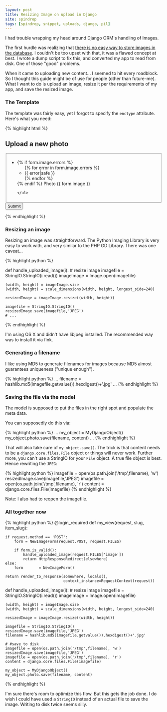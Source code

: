 ```yaml
---
layout: post
title: Resizing Image on upload in Django
site: spindrop
tags: [spindrop, snippet, uploads, django, pil]
---
```

I had trouble wrapping my head around Django ORM's handling of Images.

The first hurdle was realizing that
[there is no easy way to store images in the database](/2009/02/18/database-versus-files-for-images/).  I couldn't be too upset with that, it was a flawed concept at best.  I wrote a dump script to fix this, and converted my app to read from disk.  One of those "good" problems.

When it came to uploading new content... I seemed to hit every roadblock.  So I
thought this guide might be of use for people (other than future-me).  What I
want to do is upload an image, resize it per the requirements of my app, and
save the resized image.

<!--more-->
### The Template

The template was fairly easy, yet I forgot to specify the `enctype` attribute.
Here's what you need:

{% highlight html %}
<h2>Upload a new photo</h2>

<form action="" method="POST" class="cmxform" enctype="multipart/form-data">
  <fieldset>
    <ul>
      <li>
        {% if form.image.errors %}
        <ul class="errorlist">
        {% for error in form.image.errors %}
            <li>{{ error|safe }}</li>
        {% endfor %}
        </ul>
        {% endif %}
        <label for="id_image">Photo</label>
        {{ form.image }}
      </li>

    </ul>
  </fieldset>
  <input type="submit" value="Submit" class="submit"/>
</form>

{% endhighlight %}

### Resizing an image

Resizing an image was straightforward.  The Python Imaging Library is very easy
to work with, and very similar to the PHP GD Library.  There was one caveat...

{% highlight python %}

def handle_uploaded_image(i):
    # resize image
    imagefile  = StringIO.StringIO(i.read())
    imageImage = Image.open(imagefile)

    (width, height) = imageImage.size
    (width, height) = scale_dimensions(width, height, longest_side=240)

    resizedImage = imageImage.resize((width, height))

    imagefile = StringIO.StringIO()
    resizedImage.save(imagefile,'JPEG')
	# ...


{% endhighlight %}

I'm using OS X and didn't have libjpeg installed.  The recommended way was to
install it via fink.

### Generating a filename

I like using MD5 to generate filenames for images because MD5 almost guarantees
uniqueness ("unique enough").

{% highlight python %}
	...
    filename = hashlib.md5(imagefile.getvalue()).hexdigest()+'.jpg'
	...
{% endhighlight %}

### Saving the file via the model

The model is supposed to put the files in the right spot and populate the meta data.

You can supposedly do this via:

{% highlight python %}
	...
    my_object = MyDjangoObject()
    my_object.photo.save(filename, content)
	...
{% endhighlight %}

That will also take care of `my_object.save()`.  The trick is that content
needs to be a `django.core.files.File` object or things will never work.
Further more, you can't use a StringIO for your `File` object.  A true file
object is best.  Hence rewriting the `JPEG`:

{% highlight python %}
    imagefile = open(os.path.join('/tmp',filename), 'w')
    resizedImage.save(imagefile,'JPEG')
    imagefile = open(os.path.join('/tmp',filename), 'r')
    content = django.core.files.File(imagefile)
{% endhighlight %}

Note: I also had to reopen the imagefile.

### All together now

{% highlight python %}
@login_required
def my_view(request, slug, item_slug):

    if request.method == 'POST':
        form = NewImageForm(request.POST, request.FILES)

        if form.is_valid():
            handle_uploaded_image(request.FILES['image'])
            return HttpResponseRedirect(elsewhere)
    else:
        form       = NewImageForm()

    return render_to_response(somewhere, locals(),
                              context_instance=RequestContext(request))

def handle_uploaded_image(i):
    # resize image
    imagefile  = StringIO.StringIO(i.read())
    imageImage = Image.open(imagefile)

    (width, height) = imageImage.size
    (width, height) = scale_dimensions(width, height, longest_side=240)

    resizedImage = imageImage.resize((width, height))

    imagefile = StringIO.StringIO()
    resizedImage.save(imagefile,'JPEG')
    filename = hashlib.md5(imagefile.getvalue()).hexdigest()+'.jpg'

    # #save to disk
    imagefile = open(os.path.join('/tmp',filename), 'w')
    resizedImage.save(imagefile,'JPEG')
    imagefile = open(os.path.join('/tmp',filename), 'r')
    content = django.core.files.File(imagefile)

    my_object = MyDjangoObject()
    my_object.photo.save(filename, content)

{% endhighlight %}

I'm sure there's room to optimize this flow.  But this gets the job done.  I do
wish I could have used a `StringIO` instead of an actual file to save the
image.  Writing to disk twice seems silly.
